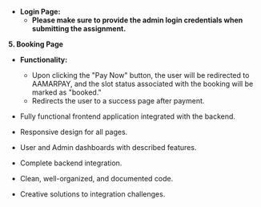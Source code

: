 - **Login Page:**
    - **Please make sure to provide the admin login credentials when submitting the assignment.** 

**5. Booking Page**

- **Functionality:**
    - Upon clicking the "Pay Now" button, the user will be redirected to AAMARPAY, and the slot status associated with the booking will be marked as "booked."
    - Redirects the user to a success page after payment.


- Fully functional frontend application integrated with the backend.
- Responsive design for all pages.
- User and Admin dashboards with described features.
- Complete backend integration.
- Clean, well-organized, and documented code.
- Creative solutions to integration challenges.

